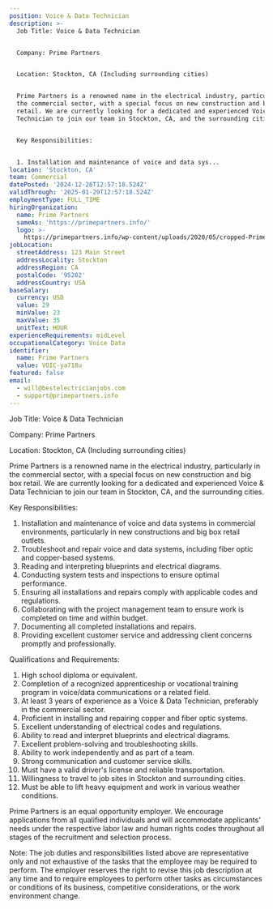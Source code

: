 ```yaml
---
position: Voice & Data Technician
description: >-
  Job Title: Voice & Data Technician 


  Company: Prime Partners


  Location: Stockton, CA (Including surrounding cities)


  Prime Partners is a renowned name in the electrical industry, particularly in
  the commercial sector, with a special focus on new construction and big box
  retail. We are currently looking for a dedicated and experienced Voice & Data
  Technician to join our team in Stockton, CA, and the surrounding cities. 


  Key Responsibilities:


  1. Installation and maintenance of voice and data sys...
location: 'Stockton, CA'
team: Commercial
datePosted: '2024-12-26T12:57:18.524Z'
validThrough: '2025-01-29T12:57:18.524Z'
employmentType: FULL_TIME
hiringOrganization:
  name: Prime Partners
  sameAs: 'https://primepartners.info/'
  logo: >-
    https://primepartners.info/wp-content/uploads/2020/05/cropped-Prime-Partners-Logo-NO-BG-1-1.png
jobLocation:
  streetAddress: 123 Main Street
  addressLocality: Stockton
  addressRegion: CA
  postalCode: '95202'
  addressCountry: USA
baseSalary:
  currency: USD
  value: 29
  minValue: 23
  maxValue: 35
  unitText: HOUR
experienceRequirements: midLevel
occupationalCategory: Voice Data
identifier:
  name: Prime Partners
  value: VOIC-ya718u
featured: false
email:
  - will@bestelectricianjobs.com
  - support@primepartners.info
---
```




Job Title: Voice & Data Technician 

Company: Prime Partners

Location: Stockton, CA (Including surrounding cities)

Prime Partners is a renowned name in the electrical industry, particularly in the commercial sector, with a special focus on new construction and big box retail. We are currently looking for a dedicated and experienced Voice & Data Technician to join our team in Stockton, CA, and the surrounding cities. 

Key Responsibilities:

1. Installation and maintenance of voice and data systems in commercial environments, particularly in new constructions and big box retail outlets.
2. Troubleshoot and repair voice and data systems, including fiber optic and copper-based systems.
3. Reading and interpreting blueprints and electrical diagrams.
4. Conducting system tests and inspections to ensure optimal performance.
5. Ensuring all installations and repairs comply with applicable codes and regulations.
6. Collaborating with the project management team to ensure work is completed on time and within budget.
7. Documenting all completed installations and repairs.
8. Providing excellent customer service and addressing client concerns promptly and professionally.

Qualifications and Requirements:

1. High school diploma or equivalent.
2. Completion of a recognized apprenticeship or vocational training program in voice/data communications or a related field.
3. At least 3 years of experience as a Voice & Data Technician, preferably in the commercial sector.
4. Proficient in installing and repairing copper and fiber optic systems.
5. Excellent understanding of electrical codes and regulations.
6. Ability to read and interpret blueprints and electrical diagrams.
7. Excellent problem-solving and troubleshooting skills.
8. Ability to work independently and as part of a team.
9. Strong communication and customer service skills.
10. Must have a valid driver's license and reliable transportation.
11. Willingness to travel to job sites in Stockton and surrounding cities.
12. Must be able to lift heavy equipment and work in various weather conditions.

Prime Partners is an equal opportunity employer. We encourage applications from all qualified individuals and will accommodate applicants' needs under the respective labor law and human rights codes throughout all stages of the recruitment and selection process. 

Note: The job duties and responsibilities listed above are representative only and not exhaustive of the tasks that the employee may be required to perform. The employer reserves the right to revise this job description at any time and to require employees to perform other tasks as circumstances or conditions of its business, competitive considerations, or the work environment change.
